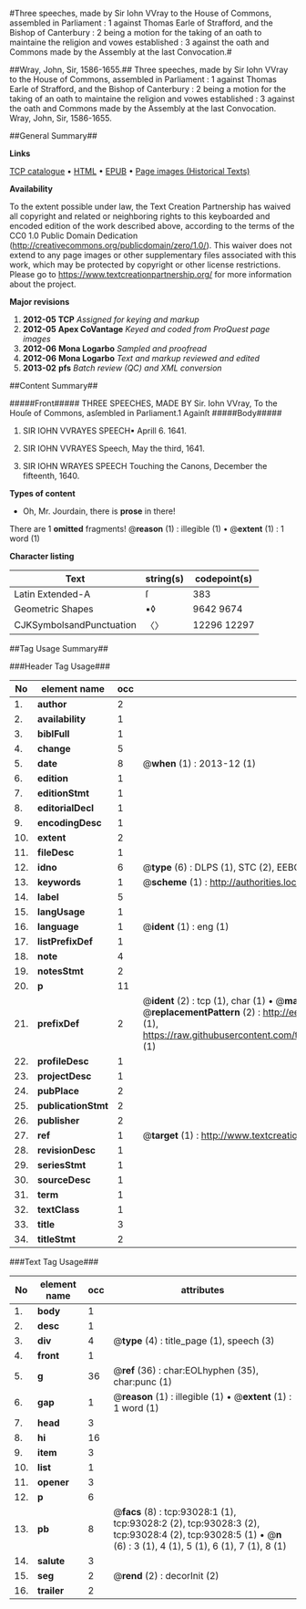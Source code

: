 #Three speeches, made by Sir Iohn VVray to the House of Commons, assembled in Parliament : 1 against Thomas Earle of Strafford, and the Bishop of Canterbury : 2 being a motion for the taking of an oath to maintaine the religion and vowes established : 3 against the oath and Commons made by the Assembly at the last Convocation.#

##Wray, John, Sir, 1586-1655.##
Three speeches, made by Sir Iohn VVray to the House of Commons, assembled in Parliament : 1 against Thomas Earle of Strafford, and the Bishop of Canterbury : 2 being a motion for the taking of an oath to maintaine the religion and vowes established : 3 against the oath and Commons made by the Assembly at the last Convocation.
Wray, John, Sir, 1586-1655.

##General Summary##

**Links**

[TCP catalogue](http://www.ota.ox.ac.uk/tcp/)  • 
[HTML](http://tei.it.ox.ac.uk/tcp/Texts-HTML/free/A67/A67142.html)  • 
[EPUB](http://tei.it.ox.ac.uk/tcp/Texts-EPUB/free/A67/A67142.epub) • 
[Page images (Historical Texts)](https://historicaltexts.jisc.ac.uk/eebo-12737766e)

**Availability**

To the extent possible under law, the Text Creation Partnership has waived all copyright and related or neighboring rights to this keyboarded and encoded edition of the work described above, according to the terms of the CC0 1.0 Public Domain Dedication (http://creativecommons.org/publicdomain/zero/1.0/). This waiver does not extend to any page images or other supplementary files associated with this work, which may be protected by copyright or other license restrictions. Please go to https://www.textcreationpartnership.org/ for more information about the project.

**Major revisions**

1. __2012-05__ __TCP__ *Assigned for keying and markup*
1. __2012-05__ __Apex CoVantage__ *Keyed and coded from ProQuest page images*
1. __2012-06__ __Mona Logarbo__ *Sampled and proofread*
1. __2012-06__ __Mona Logarbo__ *Text and markup reviewed and edited*
1. __2013-02__ __pfs__ *Batch review (QC) and XML conversion*

##Content Summary##

#####Front#####
THREE SPEECHES, MADE BY Sir. Iohn VVray, To the Houſe of Commons, asſembled in Parliament.1 Againſt 
#####Body#####

1. SIR IOHN VVRAYES SPEECH▪ Aprill 6. 1641.

1. SIR IOHN VVRAYES Speech, May the third, 1641.

1. SIR IOHN WRAYES SPEECH Touching the Canons, December the fifteenth, 1640.

**Types of content**

  * Oh, Mr. Jourdain, there is **prose** in there!

There are 1 **omitted** fragments! 
 @__reason__ (1) : illegible (1)  •  @__extent__ (1) : 1 word (1)

**Character listing**


|Text|string(s)|codepoint(s)|
|---|---|---|
|Latin Extended-A|ſ|383|
|Geometric Shapes|▪◊|9642 9674|
|CJKSymbolsandPunctuation|〈〉|12296 12297|

##Tag Usage Summary##

###Header Tag Usage###

|No|element name|occ|attributes|
|---|---|---|---|
|1.|__author__|2||
|2.|__availability__|1||
|3.|__biblFull__|1||
|4.|__change__|5||
|5.|__date__|8| @__when__ (1) : 2013-12 (1)|
|6.|__edition__|1||
|7.|__editionStmt__|1||
|8.|__editorialDecl__|1||
|9.|__encodingDesc__|1||
|10.|__extent__|2||
|11.|__fileDesc__|1||
|12.|__idno__|6| @__type__ (6) : DLPS (1), STC (2), EEBO-CITATION (1), OCLC (1), VID (1)|
|13.|__keywords__|1| @__scheme__ (1) : http://authorities.loc.gov/ (1)|
|14.|__label__|5||
|15.|__langUsage__|1||
|16.|__language__|1| @__ident__ (1) : eng (1)|
|17.|__listPrefixDef__|1||
|18.|__note__|4||
|19.|__notesStmt__|2||
|20.|__p__|11||
|21.|__prefixDef__|2| @__ident__ (2) : tcp (1), char (1)  •  @__matchPattern__ (2) : ([0-9\-]+):([0-9IVX]+) (1), (.+) (1)  •  @__replacementPattern__ (2) : http://eebo.chadwyck.com/downloadtiff?vid=$1&page=$2 (1), https://raw.githubusercontent.com/textcreationpartnership/Texts/master/tcpchars.xml#$1 (1)|
|22.|__profileDesc__|1||
|23.|__projectDesc__|1||
|24.|__pubPlace__|2||
|25.|__publicationStmt__|2||
|26.|__publisher__|2||
|27.|__ref__|1| @__target__ (1) : http://www.textcreationpartnership.org/docs/. (1)|
|28.|__revisionDesc__|1||
|29.|__seriesStmt__|1||
|30.|__sourceDesc__|1||
|31.|__term__|1||
|32.|__textClass__|1||
|33.|__title__|3||
|34.|__titleStmt__|2||


###Text Tag Usage###

|No|element name|occ|attributes|
|---|---|---|---|
|1.|__body__|1||
|2.|__desc__|1||
|3.|__div__|4| @__type__ (4) : title_page (1), speech (3)|
|4.|__front__|1||
|5.|__g__|36| @__ref__ (36) : char:EOLhyphen (35), char:punc (1)|
|6.|__gap__|1| @__reason__ (1) : illegible (1)  •  @__extent__ (1) : 1 word (1)|
|7.|__head__|3||
|8.|__hi__|16||
|9.|__item__|3||
|10.|__list__|1||
|11.|__opener__|3||
|12.|__p__|6||
|13.|__pb__|8| @__facs__ (8) : tcp:93028:1 (1), tcp:93028:2 (2), tcp:93028:3 (2), tcp:93028:4 (2), tcp:93028:5 (1)  •  @__n__ (6) : 3 (1), 4 (1), 5 (1), 6 (1), 7 (1), 8 (1)|
|14.|__salute__|3||
|15.|__seg__|2| @__rend__ (2) : decorInit (2)|
|16.|__trailer__|2||
